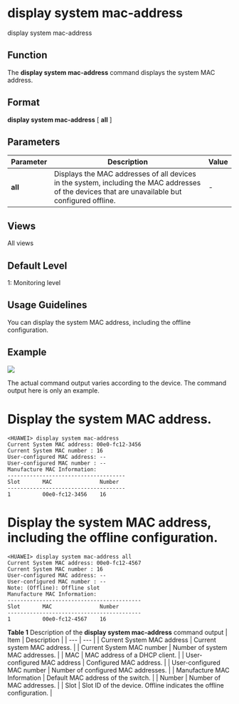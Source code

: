 display system mac-address
==========================

display system mac-address

Function
--------



The **display system mac-address** command displays the system MAC address.




Format
------

**display system mac-address** [ **all** ]


Parameters
----------

| Parameter | Description | Value |
| --- | --- | --- |
| **all** | Displays the MAC addresses of all devices in the system, including the MAC addresses of the devices that are unavailable but configured offline. | - |



Views
-----

All views


Default Level
-------------

1: Monitoring level


Usage Guidelines
----------------

You can display the system MAC address, including the offline configuration.


Example
-------

![](../public_sys-resources/note_3.0-en-us.png) 

The actual command output varies according to the device. The command output here is only an example.


# Display the system MAC address.
```
<HUAWEI> display system mac-address
Current System MAC address: 00e0-fc12-3456
Current System MAC number : 16
User-configured MAC address: --
User-configured MAC number : --
Manufacture MAC Information:
-------------------------------------
Slot       MAC               Number
-------------------------------------
1          00e0-fc12-3456    16

```

# Display the system MAC address, including the offline configuration.
```
<HUAWEI> display system mac-address all
Current System MAC address: 00e0-fc12-4567
Current System MAC number : 16
User-configured MAC address: --
User-configured MAC number : --
Note: (Offline): Offline slot
Manufacture MAC Information:
------------------------------------------
Slot       MAC               Number
------------------------------------------
1          00e0-fc12-4567    16

```

**Table 1** Description of the **display system mac-address** command output
| Item | Description |
| --- | --- |
| Current System MAC address | Current system MAC address. |
| Current System MAC number | Number of system MAC addresses. |
| MAC | MAC address of a DHCP client. |
| User-configured MAC address | Configured MAC address. |
| User-configured MAC number | Number of configured MAC addresses. |
| Manufacture MAC Information | Default MAC address of the switch. |
| Number | Number of MAC addresses. |
| Slot | Slot ID of the device.  Offline indicates the offline configuration. |